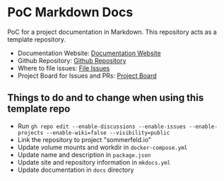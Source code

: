 # PoC Markdown Docs

PoC for a project documentation in Markdown. This repository acts as a template repository.

- Documentation Website: [Documentation Website][doc-website]
- Github Repository: [Github Repository][github-repo]
- Where to file issues: [File Issues][file-issues]
- Project Board for Issues and PRs: [Project Board][project-board]

## Things to do and to change when using this template repo
- Run `gh repo edit --enable-discussions --enable-issues --enable-projects --enable-wiki=false --visibility=public`
- Link the repository to project "sommerfeld.io"
- Update volume mounts and workdir in `docker-compose.yml`
- Update name and description in `package.json`
- Update site and repository information in `mkdocs.yml`
- Update documentation in `docs` directory

[doc-website]: https://sommerfeld-io.github.io/poc-markdown-docs
[github-repo]: https://github.com/sommerfeld-io/poc-markdown-docs
[file-issues]: https://github.com/sommerfeld-io/poc-markdown-docs/issues
[project-board]: https://github.com/orgs/sommerfeld-io/projects/1/views/17
